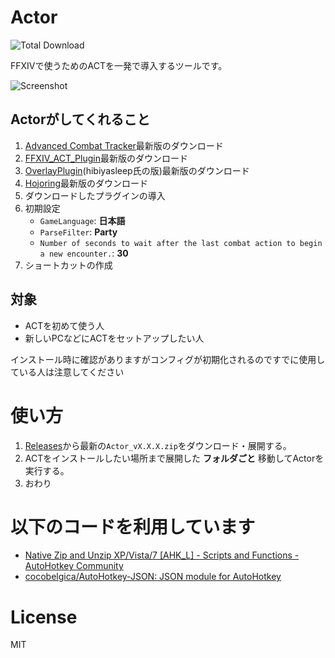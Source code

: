 # Actor
![Total Download](https://img.shields.io/github/downloads/eai04191/Actor/total.svg)

FFXIVで使うためのACTを一発で導入するツールです。

![Screenshot](https://i.imgur.com/A7G3mYT.png)

## Actorがしてくれること
1. [Advanced Combat Tracker](http://advancedcombattracker.com/)最新版のダウンロード
2. [FFXIV_ACT_Plugin](https://github.com/ravahn/FFXIV_ACT_Plugin)最新版のダウンロード
3. [OverlayPlugin](https://github.com/hibiyasleep/OverlayPlugin)(hibiyasleep氏の版)最新版のダウンロード
4. [Hojoring](https://github.com/anoyetta/ACT.Hojoring)最新版のダウンロード
5. ダウンロードしたプラグインの導入
6. 初期設定
    * `GameLanguage`: __日本語__
    * `ParseFilter`: __Party__
    * `Number of seconds to wait after the last combat action to begin a new encounter.`: __30__
7. ショートカットの作成

## 対象
- ACTを初めて使う人
- 新しいPCなどにACTをセットアップしたい人

インストール時に確認がありますがコンフィグが初期化されるのですでに使用している人は注意してください

# 使い方
1. [Releases](https://github.com/eai04191/Actor/releases)から最新の`Actor_vX.X.X.zip`をダウンロード・展開する。
2. ACTをインストールしたい場所まで展開した __フォルダごと__ 移動してActorを実行する。
3. おわり

# 以下のコードを利用しています
- [Native Zip and Unzip XP/Vista/7 [AHK_L] - Scripts and Functions - AutoHotkey Community](https://autohotkey.com/board/topic/60706-native-zip-and-unzip-xpvista7-ahk-l/)
- [cocobelgica/AutoHotkey-JSON: JSON module for AutoHotkey](https://github.com/cocobelgica/AutoHotkey-JSON)

# License
MIT

